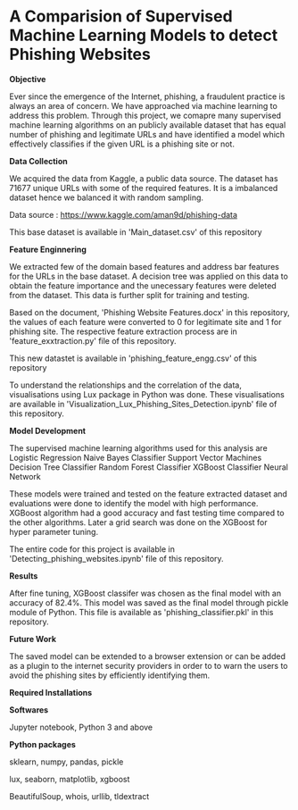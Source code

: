 # A Comparision of Supervised Machine Learning Models to detect Phishing Websites

**Objective**

Ever since the emergence of the Internet, phishing, a fraudulent practice is always an area of concern. We have approached via machine learning to address this problem. Through this project, we comapre many supervised machine learning algorithms on an publicly available dataset that has equal number of phishing and legitimate URLs and have identified a model which effectively classifies if the given URL is a phishing site or not.

**Data Collection**

We acquired the data from Kaggle, a public data source. The dataset has 71677 unique URLs with some of the required features. It is a imbalanced dataset hence we balanced it with random sampling.

Data source : https://www.kaggle.com/aman9d/phishing-data

This base dataset is available in 'Main_dataset.csv' of this repository

**Feature Enginnering**

We extracted few of the domain based features and address bar features for the URLs in the base dataset. A decision tree was applied on this data to obtain the feature importance and the unecessary features were deleted from the dataset. This data is further split for training and testing.

Based on the document, 'Phishing Website Features.docx' in this repository, the values of each feature were converted to 0 for legitimate site and 1 for phishing site. The respective feature extraction process are in 'feature_exxtraction.py' file of this repository.

This new datastet is available in 'phishing_feature_engg.csv' of this repository

To understand the relationships and the correlation of the data, visualisations using Lux package in Python was done. These visualisations are available in 'Visualization_Lux_Phishing_Sites_Detection.ipynb' file of this repository.

**Model Development**

The supervised machine learning algorithms used for this analysis are
Logistic Regression
Naive Bayes Classifier
Support Vector Machines
Decision Tree Classifier
Random Forest Classifier
XGBoost Classifier
Neural Network

These models were trained and tested on the feature extracted dataset and evaluations were done to identify the model with high performance. XGBoost algorithm had a good accuracy and fast testing time compared to the other algorithms. Later a grid search was done on the XGBoost for hyper parameter tuning.

The entire code for this project is available in 'Detecting_phishing_websites.ipynb' file of this repository.

**Results**

After fine tuning, XGBoost classifer was chosen as the final model with an accuracy of 82.4%. This model was saved as the final model through pickle module of Python. This file is available as 'phishing_classifier.pkl' in this repository.

**Future Work**

The saved model can be extended to a browser extension or can be added as a plugin to the internet security providers in order to to warn the users to avoid the phishing sites by efficiently identifying them.

**Required Installations**

**Softwares**

Jupyter notebook, Python 3 and above

**Python packages**

sklearn, numpy, pandas, pickle

lux, seaborn, matplotlib, xgboost

BeautifulSoup, whois, urllib, tldextract

